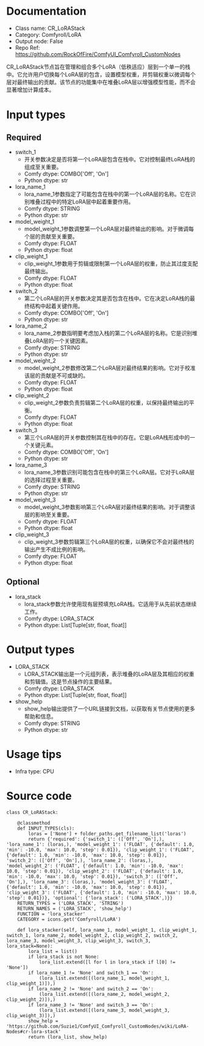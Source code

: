 # Documentation
- Class name: CR_LoRAStack
- Category: Comfyroll/LoRA
- Output node: False
- Repo Ref: https://github.com/RockOfFire/ComfyUI_Comfyroll_CustomNodes

CR_LoRAStack节点旨在管理和组合多个LoRA（低秩适应）层到一个单一的栈中。它允许用户切换每个LoRA层的包含，设置模型权重，并剪辑权重以微调每个层对最终输出的贡献。该节点的功能集中在堆叠LoRA层以增强模型性能，而不会显著增加计算成本。

# Input types
## Required
- switch_1
    - 开关参数决定是否将第一个LoRA层包含在栈中。它对控制最终LoRA栈的组成至关重要。
    - Comfy dtype: COMBO['Off', 'On']
    - Python dtype: str
- lora_name_1
    - lora_name_1参数指定了可能包含在栈中的第一个LoRA层的名称。它在识别堆叠过程中的特定LoRA层中起着重要作用。
    - Comfy dtype: STRING
    - Python dtype: str
- model_weight_1
    - model_weight_1参数调整第一个LoRA层对最终输出的影响。对于微调每个层的贡献至关重要。
    - Comfy dtype: FLOAT
    - Python dtype: float
- clip_weight_1
    - clip_weight_1参数用于剪辑或限制第一个LoRA层的权重，防止其过度支配最终输出。
    - Comfy dtype: FLOAT
    - Python dtype: float
- switch_2
    - 第二个LoRA层的开关参数决定其是否包含在栈中。它在决定LoRA栈的最终结构中起着关键作用。
    - Comfy dtype: COMBO['Off', 'On']
    - Python dtype: str
- lora_name_2
    - lora_name_2参数指明要考虑加入栈的第二个LoRA层的名称。它是识别堆叠LoRA层的一个关键因素。
    - Comfy dtype: STRING
    - Python dtype: str
- model_weight_2
    - model_weight_2参数修改第二个LoRA层对最终结果的影响。它对于校准该层的贡献是不可或缺的。
    - Comfy dtype: FLOAT
    - Python dtype: float
- clip_weight_2
    - clip_weight_2参数负责剪辑第二个LoRA层的权重，以保持最终输出的平衡。
    - Comfy dtype: FLOAT
    - Python dtype: float
- switch_3
    - 第三个LoRA层的开关参数控制其在栈中的存在。它是LoRA栈形成中的一个关键元素。
    - Comfy dtype: COMBO['Off', 'On']
    - Python dtype: str
- lora_name_3
    - lora_name_3参数识别可能包含在栈中的第三个LoRA层。它对于LoRA层的选择过程至关重要。
    - Comfy dtype: STRING
    - Python dtype: str
- model_weight_3
    - model_weight_3参数影响第三个LoRA层对最终结果的影响。对于调整该层的影响至关重要。
    - Comfy dtype: FLOAT
    - Python dtype: float
- clip_weight_3
    - clip_weight_3参数剪辑第三个LoRA层的权重，以确保它不会对最终栈的输出产生不成比例的影响。
    - Comfy dtype: FLOAT
    - Python dtype: float
## Optional
- lora_stack
    - lora_stack参数允许使用现有层预填充LoRA栈。它适用于从先前状态继续工作。
    - Comfy dtype: LORA_STACK
    - Python dtype: List[Tuple[str, float, float]]

# Output types
- LORA_STACK
    - LORA_STACK输出是一个元组列表，表示堆叠的LoRA层及其相应的权重和剪辑值。这是节点操作的主要结果。
    - Comfy dtype: LORA_STACK
    - Python dtype: List[Tuple[str, float, float]]
- show_help
    - show_help输出提供了一个URL链接到文档，以获取有关节点使用的更多帮助和信息。
    - Comfy dtype: STRING
    - Python dtype: str

# Usage tips
- Infra type: CPU

# Source code
```
class CR_LoRAStack:

    @classmethod
    def INPUT_TYPES(cls):
        loras = ['None'] + folder_paths.get_filename_list('loras')
        return {'required': {'switch_1': (['Off', 'On'],), 'lora_name_1': (loras,), 'model_weight_1': ('FLOAT', {'default': 1.0, 'min': -10.0, 'max': 10.0, 'step': 0.01}), 'clip_weight_1': ('FLOAT', {'default': 1.0, 'min': -10.0, 'max': 10.0, 'step': 0.01}), 'switch_2': (['Off', 'On'],), 'lora_name_2': (loras,), 'model_weight_2': ('FLOAT', {'default': 1.0, 'min': -10.0, 'max': 10.0, 'step': 0.01}), 'clip_weight_2': ('FLOAT', {'default': 1.0, 'min': -10.0, 'max': 10.0, 'step': 0.01}), 'switch_3': (['Off', 'On'],), 'lora_name_3': (loras,), 'model_weight_3': ('FLOAT', {'default': 1.0, 'min': -10.0, 'max': 10.0, 'step': 0.01}), 'clip_weight_3': ('FLOAT', {'default': 1.0, 'min': -10.0, 'max': 10.0, 'step': 0.01})}, 'optional': {'lora_stack': ('LORA_STACK',)}}
    RETURN_TYPES = ('LORA_STACK', 'STRING')
    RETURN_NAMES = ('LORA_STACK', 'show_help')
    FUNCTION = 'lora_stacker'
    CATEGORY = icons.get('Comfyroll/LoRA')

    def lora_stacker(self, lora_name_1, model_weight_1, clip_weight_1, switch_1, lora_name_2, model_weight_2, clip_weight_2, switch_2, lora_name_3, model_weight_3, clip_weight_3, switch_3, lora_stack=None):
        lora_list = list()
        if lora_stack is not None:
            lora_list.extend([l for l in lora_stack if l[0] != 'None'])
        if lora_name_1 != 'None' and switch_1 == 'On':
            (lora_list.extend([(lora_name_1, model_weight_1, clip_weight_1)]),)
        if lora_name_2 != 'None' and switch_2 == 'On':
            (lora_list.extend([(lora_name_2, model_weight_2, clip_weight_2)]),)
        if lora_name_3 != 'None' and switch_3 == 'On':
            (lora_list.extend([(lora_name_3, model_weight_3, clip_weight_3)]),)
        show_help = 'https://github.com/Suzie1/ComfyUI_Comfyroll_CustomNodes/wiki/LoRA-Nodes#cr-lora-stack'
        return (lora_list, show_help)
```